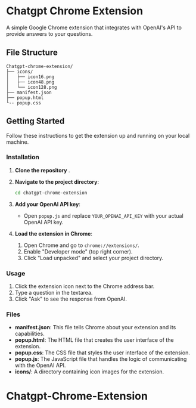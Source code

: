 # Chatgpt Chrome Extension

A simple Google Chrome extension that integrates with OpenAI's API to provide answers to your questions.

## File Structure

```
Chatgpt-chrome-extension/
├── icons/
│   ├── icon16.png
│   ├── icon48.png
│   └── icon128.png
├── manifest.json
├── popup.html
└-- popup.css

```

## Getting Started

Follow these instructions to get the extension up and running on your local machine.

### Installation

1. **Clone the repository** .

2. **Navigate to the project directory**:

   ```bash
   cd chatgpt-chrome-extension
   ```

3. **Add your OpenAI API key**:

   - Open `popup.js` and replace `YOUR_OPENAI_API_KEY` with your actual OpenAI API key.

4. **Load the extension in Chrome**:
   1. Open Chrome and go to `chrome://extensions/`.
   2. Enable "Developer mode" (top right corner).
   3. Click "Load unpacked" and select your project directory.

### Usage

1. Click the extension icon next to the Chrome address bar.
2. Type a question in the textarea.
3. Click "Ask" to see the response from OpenAI.

### Files

- **manifest.json**: This file tells Chrome about your extension and its capabilities.
- **popup.html**: The HTML file that creates the user interface of the extension.
- **popup.css**: The CSS file that styles the user interface of the extension.
- **popup.js**: The JavaScript file that handles the logic of communicating with the OpenAI API.
- **icons/**: A directory containing icon images for the extension.

# Chatgpt-Chrome-Extension
